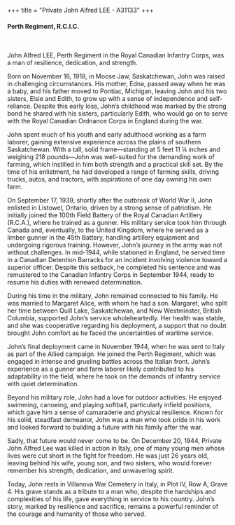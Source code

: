 +++
title = "Private John Alfred LEE - A31133"
+++

#### Perth Regiment, R.C.I.C.
<br>


John Alfred LEE, Perth Regiment in the Royal Canadian Infantry Corps, was a man of resilience, dedication, and strength. 

Born on November 16, 1918, in Moose Jaw, Saskatchewan, John was raised in challenging circumstances. His mother, Edna, passed away when he was a baby, and his father moved to Pontiac, Michigan, leaving John and his two sisters, Elsie and Edith, to grow up with a sense of independence and self-reliance. Despite this early loss, John’s childhood was marked by the strong bond he shared with his sisters, particularly Edith, who would go on to serve with the Royal Canadian Ordnance Corps in England during the war.

John spent much of his youth and early adulthood working as a farm laborer, gaining extensive experience across the plains of southern Saskatchewan. With a tall, solid frame—standing at 5 feet 11 ¼ inches and weighing 218 pounds—John was well-suited for the demanding work of farming, which instilled in him both strength and a practical skill set. By the time of his enlistment, he had developed a range of farming skills, driving trucks, autos, and tractors, with aspirations of one day owning his own farm.

On September 17, 1939, shortly after the outbreak of World War II, John enlisted in Listowel, Ontario, driven by a strong sense of patriotism. He initially joined the 100th Field Battery of the Royal Canadian Artillery (R.C.A.), where he trained as a gunner. 
His military service took him through Canada and, eventually, to the United Kingdom, where he served as a limber gunner in the 45th Battery, handling artillery equipment and undergoing rigorous training. However, John’s journey in the army was not without challenges. 
In mid-1944, while stationed in England, he served time in a Canadian Detention Barracks for an incident involving violence toward a superior officer. Despite this setback, he completed his sentence and was remustered to the Canadian Infantry Corps in September 1944, ready to resume his duties with renewed determination.

During his time in the military, John remained connected to his family. He was married to Margaret Alice, with whom he had a son. Margaret, who split her time between Quill Lake, Saskatchewan, and New Westminster, British Columbia, supported John’s service wholeheartedly. Her health was stable, and she was cooperative regarding his deployment, a support that no doubt brought John comfort as he faced the uncertainties of wartime service.

John’s final deployment came in November 1944, when he was sent to Italy as part of the Allied campaign. He joined the Perth Regiment, which was engaged in intense and grueling battles across the Italian front. John’s experience as a gunner and farm laborer likely contributed to his adaptability in the field, where he took on the demands of infantry service with quiet determination.

Beyond his military role, John had a love for outdoor activities. He enjoyed swimming, canoeing, and playing softball, particularly infield positions, which gave him a sense of camaraderie and physical resilience. Known for his solid, steadfast demeanor, John was a man who took pride in his work and looked forward to building a future with his family after the war.

Sadly, that future would never come to be. On December 20, 1944, Private John Alfred Lee was killed in action in Italy, one of many young men whose lives were cut short in the fight for freedom. He was just 26 years old, leaving behind his wife, young son, and two sisters, who would forever remember his strength, dedication, and unwavering spirit.

Today, John rests in Villanova War Cemetery in Italy, in Plot IV, Row A, Grave 4. 
His grave stands as a tribute to a man who, despite the hardships and complexities of his life, gave everything in service to his country. 
John’s story, marked by resilience and sacrifice, remains a powerful reminder of the courage and humanity of those who served.
